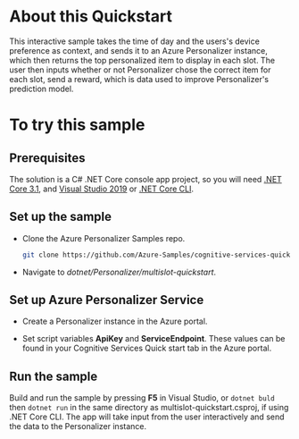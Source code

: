 # About this Quickstart

This interactive sample takes the time of day and the users's device preference as context, and sends it to an Azure Personalizer instance, which then returns the top personalized item to display in each slot. The user then inputs whether or not Personalizer chose the correct item for each slot, send a reward, which is data used to improve Personalizer's prediction model.

# To try this sample

## Prerequisites

The solution is a C# .NET Core console app project, so you will need [.NET Core 3.1](https://dotnet.microsoft.com/download/dotnet-core/3.1), and [Visual Studio 2019](https://visualstudio.microsoft.com/vs/) or [.NET Core CLI](https://docs.microsoft.com/en-us/dotnet/core/tools/).

## Set up the sample

- Clone the Azure Personalizer Samples repo.

    ```bash
    git clone https://github.com/Azure-Samples/cognitive-services-quickstart-code.git
    ```

- Navigate to _dotnet/Personalizer/multislot-quickstart_.


## Set up Azure Personalizer Service

- Create a Personalizer instance in the Azure portal.

- Set script variables **ApiKey** and **ServiceEndpoint**. These values can be found in your Cognitive Services Quick start tab in the Azure portal. 

## Run the sample

Build and run the sample by pressing **F5** in Visual Studio, or `dotnet buld` then `dotnet run` in the same directory as multislot-quickstart.csproj, if using .NET Core CLI. The app will take input from the user interactively and send the data to the Personalizer instance.
